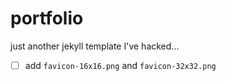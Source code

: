 # portfolio

just another jekyll template I've hacked...

- [ ] add `favicon-16x16.png` and `favicon-32x32.png`
